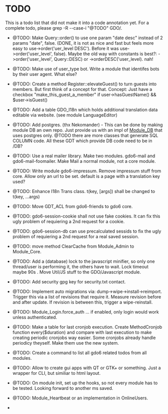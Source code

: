 # TODO

This is a todo list that did not make it into a code annotation yet.
For a complete todo, please grep -R --case-i "@TODO" GDO/.


- @TODO: Make Query::order() to use one param "date desc" instead of 2 params "date", false. (DONE, it is not as nice and fast but feels more easy to use->order('uer_level DESC'). Before it was use->order('user_level', false). Maybe the old way with constants is best?: ->order('user_level', Query::DESC) or ->orderDESC('user_level). nah!

- @TODO: Make use of user_type bot. Write a module that identifes bots by their user agent. What else?

- @TODO: Create a method Register::elevateGuest() to turn guests into members. But first think of a concept for that. Concept: Just have a checkbox "make_this_guest_a_member" if user->hasGuestName() && $user->isGuest()

- @TODO: Add a table GDO_I18n which holds additional translation data editable via website. (see module LanguageEditor)

- @TODO: Add postgres. (thx Nekomander) - This can be done by making module DB an own repo. Just provide us with an impl of [Module_DB](https://github.com/gizmore/gdo6/edit/master/GDO/DB/) that uses postgres only. @TODO there are more classes that generate SQL COLUMN code. All these GDT which provide DB code need to be in /DB?

- @TODO: Use a real mailer library. Make two modules. gdo6-mail and gdo6-mail-foomailer. Make Mail a normal module, not a core module.

- @TODO: Write module gdo6-impressum. Remove impressum stuff from core. Allow only an url to be set. default is a page with a translation key used?

- @TODO: Enhance I18n Trans class. t(key, [args]) shall be changed to t(key, ...args)

- @TODO: Move GDT_ACL from gdo6-friends to gdo6 core.

- @TODO: gdo6-session-cookie shall not use fake cookies. It can fix this ugly problem of requiering a 2nd request for a cookie.

- @TODO: gdo6-session-db can use precalculated sessids to fix the ugly problem of requiering a 2nd request for a real saved session.

- @TODO: move method ClearCache from Module_Admin to Module_Core.

- @TODO: Add a (database) lock to the javascript minifier, so only one thread/user is performing it, the others have to wait. Lock timeout maybe 90s . Move Util/JS stuff to the GDO/Javascript module.

- @TODO: Add security gpg key for security.txt contact.

- @TODO: Implement auto migrations via: dump->wipe->install->reimport. Trigger this via a list of revisions that require it. Measure revision before and after update. If revision is between this, trigger a wipe-reinstall.

- @TODO: Module_Login.force_auth ... if enabled, only login would work unless authenticated.

- @TODO: Make a table for last cronjob execution. Create MethodCronjob function every($duration) and compare with last execution to make creating periodic cronjobs way easier. Some cronjobs already handle periodicy theyself. Make them use the new system.

- @TODO: Create a command to list all gdo6 related todos from all modules.

- @TODO: Allow to create gui apps with QT or GTK+ or something. Just a wrapper for CLI, but similiar to html layout.

- @TODO: On module init, set up the hooks, so not every module has to be tested. Looking forward to another ms saved.

- @TODO: Module_Heartbeat or an implementation in OnlineUsers.

- 
